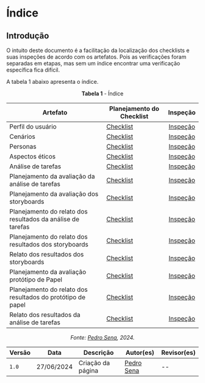# Índice

## Introdução

O intuito deste documento é a facilitação da localização  dos checklists e suas inspeções de acordo com os artefatos. Pois as verificações foram separadas em etapas, mas sem um índice encontrar uma verificação específica fica difícil.

A tabela 1 abaixo apresenta o índice.

<center>

**Tabela 1** - Índice

| Artefato  | Planejamento do Checklist | Inspeção |
| --- | ----  | :---------: |
| Perfil do usuário | [Checklist](../grupo-07/etapa-2/planejamento.md#perfil-do-usuário) | [Inspeção](../grupo-07/etapa-2/perfil-usuario.md) |
| Cenários | [Checklist](../grupo-07/etapa-2/planejamento.md#cenários) | [Inspeção](../grupo-07/etapa-2/cenarios.md) |
| Personas | [Checklist](../grupo-07/etapa-2/planejamento.md#personas) | [Inspeção](../grupo-07/etapa-2/personas.md) |
| Aspectos éticos | [Checklist](../grupo-07/etapa-2/planejamento.md#aspectos-éticos) | [Inspeção](../grupo-07/etapa-2/aspectos-eticos.md) |
| Análise de tarefas | [Checklist](../grupo-07/etapa-2/planejamento.md#análise-de-tarefas) | [Inspeção](../grupo-07/etapa-2/analise-tarefas.md) |
| Planejamento da avaliação da análise de tarefas | [Checklist](../grupo-07/etapa-4/planejamento-verificacao-etapa-4.md) | [Inspeção](../grupo-07/etapa-4/verificacao-02-planejamento-avaliacao-at.md) |
| Planejamento da avaliação dos storyboards | [Checklist](../grupo-07/etapa-4/planejamento-verificacao-etapa-4.md) | [Inspeção](../grupo-07/etapa-4/verificacao-02-planejamento-avaliacao-sb.md) |
| Planejamento do relato dos resultados da análise de tarefas | [Checklist](../grupo-07/etapa-4/planejamento-verificacao-etapa-4.md) | [Inspeção](../grupo-07/etapa-4/verificacao-02-planejamento-relato-resultado-at.md) |
| Planejamento do relato dos resultados dos storyboards | [Checklist](../grupo-07/etapa-4/planejamento-verificacao-etapa-4.md) | [Inspeção](../grupo-07/etapa-4/verificacao-02-planejamento-relato-resultado-sb.md) |
| Relato dos resultados dos storyboards | [Checklist](../grupo-07/etapa-4/planejamento-verificacao-etapa-4.md) | [Inspeção](../grupo-07/etapa-4/verificacao-02-sb.md) |
| Planejamento da avaliação protótipo de Papel | [Checklist](../grupo-07/etapa-5/planejamento-verificacao-02-etapa-5.md) | [Inspeção](../grupo-07/etapa-5/planejamento-avaliacao-prototipo2.md) |
| Planejamento do relato dos resultados do protótipo de papel | [Checklist](../grupo-07/etapa-5/planejamento-verificacao-02-etapa-5.md) | [Inspeção](../grupo-07/etapa-5/planejamento-relato-prototipo2.md) |
| Relato dos resultados da análise de tarefas| [Checklist](../grupo-07/etapa-5/planejamento-verificacao-02-etapa-5.md) | [Inspeção](../grupo-07/etapa-5/relato-resultados-at2.md) |





_Fonte: [Pedro Sena](https://github.com/pedroyen21), 2024._


</center>


| Versão | Data       | Descrição                                   | Autor(es)                                              | Revisor(es) |
| ------ | ---------- | ------------------------------------------- | ------------------------------------------------------ | ----------- |
| `1.0`  | 27/06/2024 | Criação da página | [Pedro Sena](https://github.com/pedroyen21) | --          |


